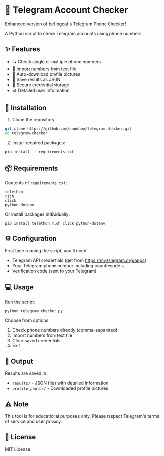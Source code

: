 # 📱 Telegram Account Checker
Enhanced version of bellingcat's Telegram Phone Checker!

A Python script to check Telegram accounts using phone numbers.

## ✨ Features

- 🔍 Check single or multiple phone numbers
- 📁 Import numbers from text file
- 📸 Auto-download profile pictures
- 💾 Save results as JSON
- 🔐 Secure credential storage
- 📊 Detailed user information

## 🚀 Installation

1. Clone the repository:
```bash
git clone https://github.com/unnohwn/telegram-checker.git
cd telegram-checker
```

2. Install required packages:
```bash
pip install -r requirements.txt
```

## 📦 Requirements

Contents of `requirements.txt`:
```
telethon
rich
click
python-dotenv
```

Or install packages individually:
```bash
pip install telethon rich click python-dotenv
```

## ⚙️ Configuration

First time running the script, you'll need:
- Telegram API credentials (get from https://my.telegram.org/apps)
- Your Telegram phone number including countrycode +
- Verification code (sent to your Telegram)

## 💻 Usage

Run the script:
```bash
python telegram_checker.py
```

Choose from options:
1. Check phone numbers directly (comma-separated)
2. Import numbers from text file
3. Clear saved credentials
4. Exit

## 📂 Output

Results are saved in:
- `results/` - JSON files with detailed information
- `profile_photos/` - Downloaded profile pictures

## ⚠️ Note

This tool is for educational purposes only. Please respect Telegram's terms of service and user privacy.

## 📄 License

MIT License
